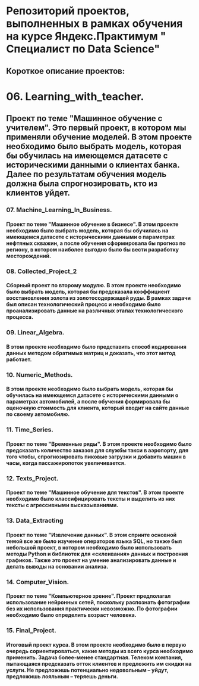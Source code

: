 ﻿# Репозиторий проектов, выполненных в рамках обучения на курсе Яндекс.Практимум " Специалист по Data Science"

## Короткое описание проектов:

# 06. Learning_with_teacher.
## Проект по теме "Машинное обучение с учителем". Это первый проект, в котором мы применяли обучение моделей. В этом проекте необходимо было выбрать модель, которая бы обучилась на имеющемся датасете с историческими данными о клиентах банка. Далее по результатам обучения модель должна была спрогнозировать, кто из клиентов уйдет.

### 07. Machine_Learning_In_Business.
#### Проект по теме "Машинное обучение в бизнесе". В этом проекте необходимо было выбрать модель, которая бы обучилась на имеющемся датасете с историческими данными о параметрах нефтяных скважин, а после обучения сформировала бы прогноз по региону, в котором наиболее выгодно было бы вести разработку месторождений.

### 08. Collected_Project_2
#### Сборный проект по второму модулю. В этом проекте необходимо было выбрать модель, которая бы предсказала коэффициент восстановления золота из золотосодержащей руды. В рамках задачи был описан технологический процесс и необходимо было проанализировать данные на различных этапах технологического процесса.

### 09. Linear_Algebra. 
#### В этом проекте необходимо было представить способ кодирования данных методом обратимых матриц и доказать, что этот метод работает.

### 10. Numeric_Methods. 
#### В этом проекте необходимо было выбрать модель, которая бы обучилась на имеющемся датасете с историческими данными о параметрах автомобилей, а после обучения формировала бы оценочную стоимость для клиента, который вводит на сайте данные по своему автомобилю.

### 11. Time_Series.
#### Проект по теме "Временные ряды". В этом проекте необходимо было предсказать количество заказов для службы такси в аэропорту, для того чтобы, спрогнозировать пиковые загрузки и добавить машин в часы, когда пассажиропоток увеличивается.

### 12. Texts_Project. 
#### Проект по теме "Машинное обучение для текстов". В этом проекте необходимо было классифицировать тексты и выделить из них тексты с агрессивными высказываниями.

### 13. Data_Extracting
#### Проект по теме "Извлечение данных". В этом спринте основной темой все же было изучение операторов языка SQL, но также был небольшой проект, в котором необходимо было использовать методы Python и библиотек для «склеивания» данных и построения графиков. Также это проект на умение анализировать данные и делать выводы на основании анализа.

### 14. Computer_Vision.
#### Проект по теме "Компьютерное зрение". Проект предполагал использование нейронных сетей, поскольку распознать фотографии без их использования практически невозможно. По фотографии необходимо было определить возраст человека.

### 15. Final_Project. 
#### Итоговый проект курса. В этом проекте необходимо было в первую очередь сориентироваться, какие методы из всего курса необходимо применить. Задача более-менее стандартная. Телеком компания, пытающаяся предсказать отток клиентов и предложить им скидки на услуги. Не предложишь потенциально недовольным – уйдут, предложишь лояльным – теряешь деньги.

